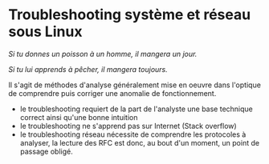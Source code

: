 # Troubleshooting système et réseau sous Linux

*Si tu donnes un poisson à un homme, il mangera un jour.*

*Si tu lui apprends à pêcher, il mangera toujours.*
                                          
Il s'agit de méthodes d'analyse généralement mise en oeuvre dans l'optique de comprendre puis corriger une anomalie de fonctionnement.

* le troubleshooting requiert de la part de l'analyste une base technique correct ainsi qu'une bonne intuition
* le troubleshooting ne s'apprend pas sur Internet (Stack overflow)
* le troubleshooting réseau nécessite de comprendre les protocoles à analyser, la lecture des RFC est donc, au bout d'un moment, un point de passage obligé.


